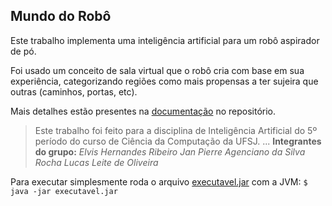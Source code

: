 


## Mundo do Robô

Este trabalho implementa uma inteligência artificial para um robô aspirador de pó.

Foi usado um conceito de sala virtual que o robô cria com base em sua experiência, categorizando regiões como mais propensas a ter sujeira que outras (caminhos, portas, etc). 

Mais detalhes estão presentes na [documentação](https://github.com/elvishribeiro/tp-arroba-hashtag/blob/master/Documenta%C3%A7%C3%A3o.pdf) no repositório.


> Este trabalho foi feito para a disciplina de Inteligência Artificial do 5º período do curso de Ciência da Computação da UFSJ.
...
>**Integrantes do grupo:**
*Elvis Hernandes Ribeiro*
 *Jan Pierre Agenciano da Silva Rocha*
 *Lucas Leite de Oliveira*

Para executar simplesmente roda o arquivo [executavel.jar](https://github.com/elvishribeiro/tp-arroba-hashtag/blob/master/executavel.jar) com a JVM:
```$ java -jar executavel.jar```
